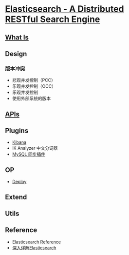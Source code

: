 # [Elasticsearch - A Distributed RESTful Search Engine](https://github.com/elastic/elasticsearch)

## [What Is](WhatIs.md)

## Design

### 版本冲突
* 悲观并发控制（PCC）
* 乐观并发控制（OCC）
* 乐观并发控制
* 使用外部系统的版本

## [APIs](APIs/README.md)

## Plugins
* [Kibana](Kibana/README.md)
* IK Analyzer 中文分词器
* [MySQL 同步插件](https://blog.csdn.net/laoyang360/article/details/51771621)

## OP
* [Deploy](op/Deploy.md)

## Extend



## Utils


## Reference
* [Elasticsearch Reference](https://www.elastic.co/guide/en/elasticsearch/reference/6.0/index.html)
* [深入详解Elasticsearch](https://blog.csdn.net/wojiushiwo987/column/info/deep-elasticsearch)
